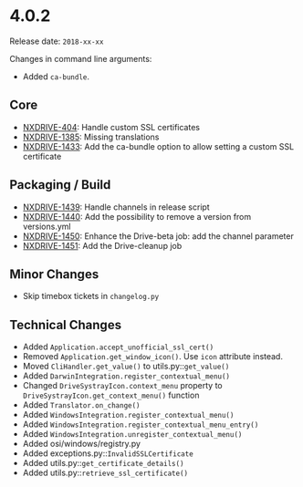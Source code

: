 # 4.0.2

Release date: `2018-xx-xx`

Changes in command line arguments:

- Added `ca-bundle`.

## Core

- [NXDRIVE-404](https://jira.nuxeo.com/browse/NXDRIVE-404): Handle custom SSL certificates
- [NXDRIVE-1385](https://jira.nuxeo.com/browse/NXDRIVE-1385): Missing translations
- [NXDRIVE-1433](https://jira.nuxeo.com/browse/NXDRIVE-1433): Add the ca-bundle option to allow setting a custom SSL certificate

## Packaging / Build

- [NXDRIVE-1439](https://jira.nuxeo.com/browse/NXDRIVE-1439): Handle channels in release script
- [NXDRIVE-1440](https://jira.nuxeo.com/browse/NXDRIVE-1440): Add the possibility to remove a version from versions.yml
- [NXDRIVE-1450](https://jira.nuxeo.com/browse/NXDRIVE-1450): Enhance the Drive-beta job: add the channel parameter
- [NXDRIVE-1451](https://jira.nuxeo.com/browse/NXDRIVE-1451): Add the Drive-cleanup job

## Minor Changes

- Skip timebox tickets in `changelog.py`

## Technical Changes

- Added `Application.accept_unofficial_ssl_cert()`
- Removed `Application.get_window_icon()`. Use `icon` attribute instead.
- Moved `CliHandler.get_value()` to utils.py::`get_value()`
- Added `DarwinIntegration.register_contextual_menu()`
- Changed `DriveSystrayIcon.context_menu` property to `DriveSystrayIcon.get_context_menu()` function
- Added `Translator.on_change()`
- Added `WindowsIntegration.register_contextual_menu()`
- Added `WindowsIntegration.register_contextual_menu_entry()`
- Added `WindowsIntegration.unregister_contextual_menu()`
- Added osi/windows/registry.py
- Added exceptions.py::`InvalidSSLCertificate`
- Added utils.py::`get_certificate_details()`
- Added utils.py::`retrieve_ssl_certificate()`
